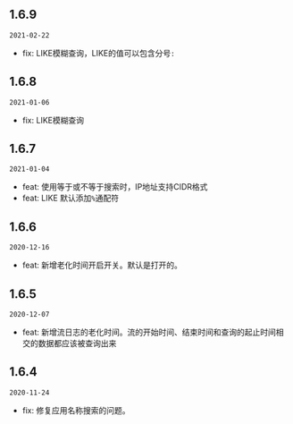 ## 1.6.9

`2021-02-22`

- fix: LIKE模糊查询，LIKE的值可以包含分号`:`

## 1.6.8

`2021-01-06`

- fix: LIKE模糊查询

## 1.6.7

`2021-01-04`

- feat: 使用等于或不等于搜索时，IP地址支持CIDR格式
- feat: LIKE 默认添加`%`通配符

## 1.6.6

`2020-12-16`

- feat: 新增老化时间开启开关。默认是打开的。

## 1.6.5

`2020-12-07`

- feat: 新增流日志的老化时间。流的开始时间、结束时间和查询的起止时间相交的数据都应该被查询出来

## 1.6.4

`2020-11-24`

- fix: 修复应用名称搜索的问题。
